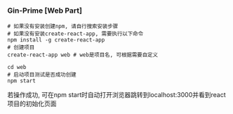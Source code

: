 ### Gin-Prime [Web Part]

```shell
# 如果没有安装创建npm, 请自行搜索安装步骤
# 如果没有安装create-react-app, 需要执行以下命令
npm install -g create-react-app
# 创建项目
create-react-app web # web是项目名, 可根据需要自定义

cd web
# 启动项目测试是否成功创建
npm start
```
若操作成功, 可在npm start时自动打开浏览器跳转到localhost:3000并看到react项目的初始化页面